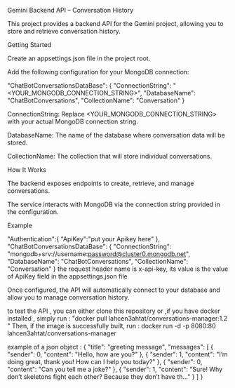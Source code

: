 Gemini Backend API – Conversation History

This project provides a backend API for the Gemini project, allowing you to store and retrieve conversation history.

Getting Started

Create an appsettings.json file in the project root.

Add the following configuration for your MongoDB connection:

"ChatBotConversationsDataBase": {
"ConnectionString": "<YOUR_MONGODB_CONNECTION_STRING>",
"DatabaseName": "ChatBotConversations",
"CollectionName": "Conversation"
}


ConnectionString: Replace <YOUR_MONGODB_CONNECTION_STRING> with your actual MongoDB connection string.

DatabaseName: The name of the database where conversation data will be stored.

CollectionName: The collection that will store individual conversations.

How It Works

The backend exposes endpoints to create, retrieve, and manage conversations.

The service interacts with MongoDB via the connection string provided in the configuration.

Example

"Authentication":{
"ApiKey":"put your Apikey here"
},
"ChatBotConversationsDataBase": {
"ConnectionString": "mongodb+srv://username:password@cluster0.mongodb.net", 
"DatabaseName": "ChatBotConversations",
"CollectionName": "Conversation"
}
the request header name is x-api-key, its value is the value of ApiKey field in the appsettings.json file 

Once configured, the API will automatically connect to your database and allow you to manage conversation history.

to test the API , you can either clone this repository or ,if you have docker installed , simply run :
"docker pull lahcen3ahtat/conversations-manager:1.2 " 
Then, if the image is successfully built, run :
docker run -d -p 8080:80 lahcen3ahtat/conversations-manager 

example of a json object :
{
"title": "greeting message",
"messages": [
{
"sender": 0,
"content": "Hello, how are you?"
},
{
"sender": 1,
"content": "I’m doing great, thank you! How can I help you today?"
},
{
"sender": 0,
"content": "Can you tell me a joke?"
},
{
"sender": 1,
"content": "Sure! Why don’t skeletons fight each other? Because they don’t have th…"
}
]
}

